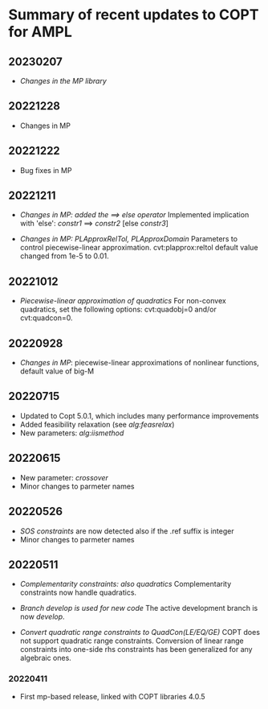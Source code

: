 Summary of recent updates to COPT for AMPL
==========================================


## 20230207
- *Changes in the MP library*


## 20221228
- Changes in MP


## 20221222
- Bug fixes in MP


## 20221211
- *Changes in MP: added the ==> else operator*
   Implemented implication with 'else': *constr1* ==> *constr2* [else *constr3*]   

- *Changes in MP: PLApproxRelTol, PLApproxDomain*
   Parameters to control piecewise-linear approximation.
   cvt:plapprox:reltol default value changed from 1e-5 to 0.01.


## 20221012
- *Piecewise-linear approximation of quadratics*
    For non-convex quadratics, set the following options:
    cvt:quadobj=0 and/or cvt:quadcon=0.


## 20220928
- *Changes in MP*: piecewise-linear approximations of nonlinear functions,
    default value of big-M


## 20220715
- Updated to Copt 5.0.1, which includes many performance improvements
- Added feasibility relaxation (see *alg:feasrelax*)
- New parameters: *alg:iismethod*


## 20220615
- New parameter: *crossover*
- Minor changes to parmeter names


## 20220526
- *SOS constraints* are now detected also if the .ref suffix is integer
- Minor changes to parmeter names

## 20220511
- *Complementarity constraints: also quadratics*
    Complementarity constraints now handle quadratics.

- *Branch develop is used for new code*
    The active development branch is now *develop*.

- *Convert quadratic range constraints to QuadCon(LE/EQ/GE)*
    COPT does not support quadratic range constraints.
    Conversion of linear range constraints into one-side rhs
    constraints has been generalized for any algebraic ones.
    

### 20220411
- First mp-based release, linked with COPT libraries 4.0.5
